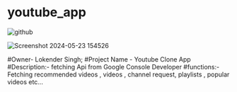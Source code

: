# youtube_app

![github](https://github.com/Shekhawat34/Youtube-App-Clone/assets/122521016/ea05b637-c15d-46aa-8d5f-be8e35e6c621)

![Screenshot 2024-05-23 154526](https://github.com/Shekhawat34/Youtube-App-Clone/assets/122521016/d1a2bec3-367b-4ee5-944a-cf9c99387a05)

#Owner- Lokender Singh; 
#Project Name - Youtube Clone App
#Description:- fetching Api from Google Console Developer
#functions:- Fetching recommended videos , videos , channel request, playlists , popular videos etc...

